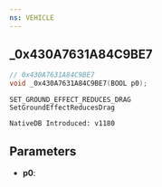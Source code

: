 ```yaml
---
ns: VEHICLE
---
```

## _0x430A7631A84C9BE7

```c
// 0x430A7631A84C9BE7
void _0x430A7631A84C9BE7(BOOL p0);
```

```
SET_GROUND_EFFECT_REDUCES_DRAG
SetGroundEffectReducesDrag

NativeDB Introduced: v1180
```

## Parameters
* **p0**:
